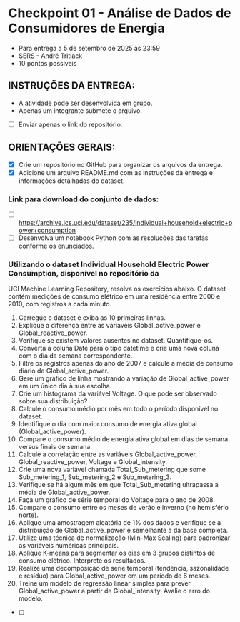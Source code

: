 # Checkpoint 01 - Análise de Dados de Consumidores de Energia
- Para entrega a 5 de setembro de 2025 às 23:59
- SERS - André Tritiack
- 10 pontos possíveis

## INSTRUÇÕES DA ENTREGA:
- A atividade pode ser desenvolvida em grupo.
- Apenas um integrante submete o arquivo.
- [ ] Enviar apenas o link do repositório.

## ORIENTAÇÕES GERAIS:
- [X] Crie um repositório no GitHub para organizar os arquivos da entrega.
- [X] Adicione um arquivo README.md com as instruções da entrega e informações detalhadas do dataset.

### Link para download do conjunto de dados:
- [ ] https://archive.ics.uci.edu/dataset/235/individual+household+electric+power+consumption
- [ ] Desenvolva um notebook Python com as resoluções das tarefas conforme os enunciados.

### Utilizando o dataset Individual Household Electric Power Consumption, disponível no repositório da
UCI Machine Learning Repository, resolva os exercícios abaixo. O dataset contém medições de
consumo elétrico em uma residência entre 2006 e 2010, com registros a cada minuto.
1. Carregue o dataset e exiba as 10 primeiras linhas.
2. Explique a diferença entre as variáveis Global_active_power e Global_reactive_power.
3. Verifique se existem valores ausentes no dataset. Quantifique-os.
4. Converta a coluna Date para o tipo datetime e crie uma nova coluna com o dia da semana
correspondente.
5. Filtre os registros apenas do ano de 2007 e calcule a média de consumo diário de
Global_active_power.
6. Gere um gráfico de linha mostrando a variação de Global_active_power em um único dia à sua
escolha.
7. Crie um histograma da variável Voltage. O que pode ser observado sobre sua distribuição?
8. Calcule o consumo médio por mês em todo o período disponível no dataset.
9. Identifique o dia com maior consumo de energia ativa global (Global_active_power).
10. Compare o consumo médio de energia ativa global em dias de semana versus finais de
semana.
11. Calcule a correlação entre as variáveis Global_active_power, Global_reactive_power, Voltage
e Global_intensity.
12. Crie uma nova variável chamada Total_Sub_metering que some Sub_metering_1,
Sub_metering_2 e Sub_metering_3.
13. Verifique se há algum mês em que Total_Sub_metering ultrapassa a média de
Global_active_power.
14. Faça um gráfico de série temporal do Voltage para o ano de 2008.
15. Compare o consumo entre os meses de verão e inverno (no hemisfério norte).
16. Aplique uma amostragem aleatória de 1% dos dados e verifique se a distribuição de
Global_active_power é semelhante à da base completa.
17. Utilize uma técnica de normalização (Min-Max Scaling) para padronizar as variáveis numéricas
principais.
18. Aplique K-means para segmentar os dias em 3 grupos distintos de consumo elétrico. Interprete
os resultados.
19. Realize uma decomposição de série temporal (tendência, sazonalidade e resíduo) para
Global_active_power em um período de 6 meses.
20. Treine um modelo de regressão linear simples para prever Global_active_power a partir de
Global_intensity. Avalie o erro do modelo.
- [ ] 
